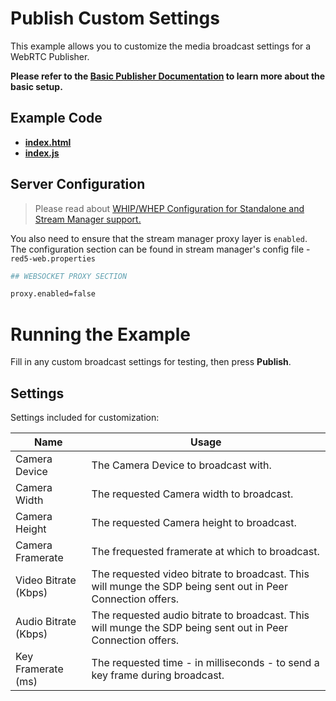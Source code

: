 # Publish Custom Settings

This example allows you to customize the media broadcast settings for a WebRTC Publisher.

**Please refer to the [Basic Publisher Documentation](../publishStreamManagerProxy/README.md) to learn more about the basic setup.**

## Example Code

- **[index.html](index.html)**
- **[index.js](index.js)**

## Server Configuration

> Please read about [WHIP/WHEP Configuration for Standalone and Stream Manager support.](https://www.red5pro.com/docs/special/user-guide/whip-whep-configuration/)

You also need to ensure that the stream manager proxy layer is `enabled`. The configuration section can be found in stream manager's config file - `red5-web.properties`

```sh
## WEBSOCKET PROXY SECTION

proxy.enabled=false
```

# Running the Example

Fill in any custom broadcast settings for testing, then press **Publish**.

## Settings

Settings included for customization:

| Name                 | Usage                                                                                                       |
| -------------------- | ----------------------------------------------------------------------------------------------------------- |
| Camera Device        | The Camera Device to broadcast with.                                                                        |
| Camera Width         | The requested Camera width to broadcast.                                                                    |
| Camera Height        | The requested Camera height to broadcast.                                                                   |
| Camera Framerate     | The frequested framerate at which to broadcast.                                                             |
| Video Bitrate (Kbps) | The requested video bitrate to broadcast. This will munge the SDP being sent out in Peer Connection offers. |
| Audio Bitrate (Kbps) | The requested audio bitrate to broadcast. This will munge the SDP being sent out in Peer Connection offers. |
| Key Framerate (ms)   | The requested time - in milliseconds - to send a key frame during broadcast.                                |
